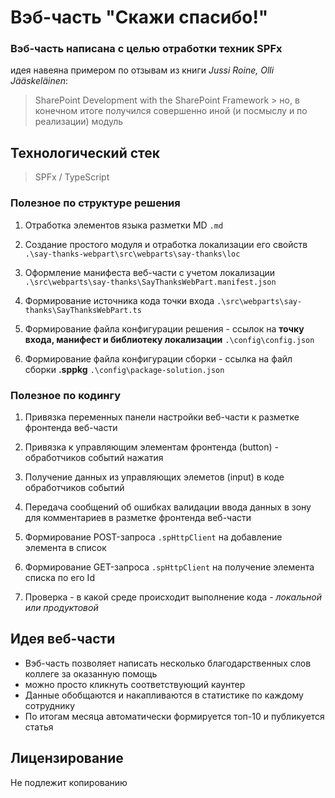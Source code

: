 # Вэб-часть "Скажи спасибо!"
### Вэб-часть написана с целью отработки техник SPFx ###

идея навеяна примером по отзывам из книги *Jussi Roine, Olli Jääskeläinen*:
> SharePoint Development with the SharePoint Framework >
но, в конечном итоге получился совершенно иной (и посмыслу и по реализации) модуль

## Технологический стек
> SPFx / TypeScript

### Полезное по структуре решения

1. Отработка элементов языка разметки MD
`.md`

2. Создание простого модуля и отработка локализации его свойств 
`.\say-thanks-webpart\src\webparts\say-thanks\loc`

3. Оформление манифеста веб-части с учетом локализации
`.\src\webparts\say-thanks\SayThanksWebPart.manifest.json`

4. Формирование источника кода точки входа
`.\src\webparts\say-thanks\SayThanksWebPart.ts`

5. Формирование файла конфигурации решения - ссылок на **точку входа, манифест и библиотеку локализации**
`.\config\config.json`

6. Формирование файла конфигурации сборки - ссылка на файл сборки **.sppkg**
`.\config\package-solution.json`

### Полезное по кодингу

1. Привязка переменных панели настройки веб-части к разметке фронтенда веб-части

2. Привязка к управляющим элементам фронтенда (button) - обработчиков событий нажатия

3. Получение данных из управляющих элеметов (input) в коде обработчиков событий

4. Передача сообщений об ошибках валидации ввода данных в зону для комментариев в разметке фронтенда веб-части

5. Формирование POST-запроса `.spHttpClient` на добавление элемента в список

6. Формирование GET-запроса `.spHttpClient` на получение элемента списка по его Id 

7. Проверка - в какой среде происходит выполнение кода - _локальной или продуктовой_


## Идея веб-части

* Вэб-часть позволяет написать несколько благодарственных слов коллеге за оказанную помощь
* можно просто кликнуть соответствующий каунтер 
* Данные обобщаются и накапливаются в статистике по каждому сотруднику
* По итогам месяца автоматически формируется топ-10 и публикуется статья

## Лицензирование
Не подлежит копированию

